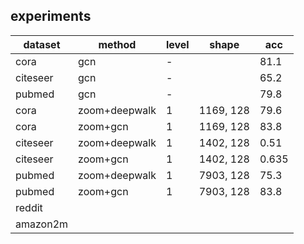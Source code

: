 ## experiments
| dataset  | method        | level | shape     | acc   |
| -------- | ------------- | ----- | --------- | ----- |
| cora     | gcn           | -     |           | 81.1  |
| citeseer | gcn           | -     |           | 65.2  |
| pubmed   | gcn           | -     |           | 79.8  |
| cora     | zoom+deepwalk | 1     | 1169, 128 | 79.6  |
| cora     | zoom+gcn      | 1     | 1169, 128 | 83.8  |
| citeseer | zoom+deepwalk | 1     | 1402, 128 | 0.51  |
| citeseer | zoom+gcn      | 1     | 1402, 128 | 0.635 |
| pubmed   | zoom+deepwalk | 1     | 7903, 128 | 75.3  |
| pubmed   | zoom+gcn      | 1     | 7903, 128 | 83.8  |
| reddit   |
| amazon2m |
